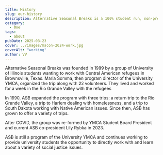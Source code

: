 ```yaml
---
title: History
slug: our-history
description: Alternative Seasonal Breaks is a 100% student run, non-profit volunteer organization of the University of Illinois Urbana-Champaign and the University YMCA.
category:
  - One
tags:
  - about
pubDate: 2025-03-23
cover: ../images/macon-2024-work.jpg
coverAlt: "working"
author: VV
---
```


Alternative Seasonal Breaks was founded in 1989 by a group of University of Illinois students wanting to work with Central American refugees in Brownsville, Texas. Maria Somma, then program director of the University YMCA, organized the trip along with 22 volunteers. They lived and worked for a week in the Rio Grande Valley with the refugees.

In 1990, ASB expanded the program with three trips: a return trip to the Rio Grande Valley, a trip to Harlem dealing with homelessness, and a trip to South Dakota working with Native American issues. Since then, ASB has grown to offer a variety of trips.

After COVID, the group was re-formed by YMCA Student Board President and current ASB co-president Lily Rybka in 2023.

ASB is still a program of the University YMCA and continues working to provide university students the opportunity to directly work with and learn about a variety of social justice issues.
